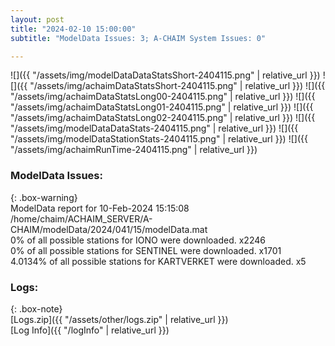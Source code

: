 ```yaml
---
layout: post
title: "2024-02-10 15:00:00"
subtitle: "ModelData Issues: 3; A-CHAIM System Issues: 0"

---
```


![]({{ "/assets/img/modelDataDataStatsShort-2404115.png" | relative_url }})
![]({{ "/assets/img/achaimDataStatsShort-2404115.png" | relative_url }})
![]({{ "/assets/img/achaimDataStatsLong00-2404115.png" | relative_url }})
![]({{ "/assets/img/achaimDataStatsLong01-2404115.png" | relative_url }})
![]({{ "/assets/img/achaimDataStatsLong02-2404115.png" | relative_url }})
![]({{ "/assets/img/modelDataDataStats-2404115.png" | relative_url }})
![]({{ "/assets/img/modelDataStationStats-2404115.png" | relative_url }})
![]({{ "/assets/img/achaimRunTime-2404115.png" | relative_url }})


### ModelData Issues:  
  
{: .box-warning}  
 ModelData report for 10-Feb-2024 15:15:08   
 /home/chaim/ACHAIM_SERVER/A-CHAIM/modelData/2024/041/15/modelData.mat   
 0% of all possible stations for IONO were downloaded. x2246   
 0% of all possible stations for SENTINEL were downloaded. x1701   
 4.0134% of all possible stations for KARTVERKET were downloaded. x5   
  


### Logs:  
  
{: .box-note}  
[Logs.zip]({{ "/assets/other/logs.zip" | relative_url }})  
[Log Info]({{ "/logInfo" | relative_url }})  
